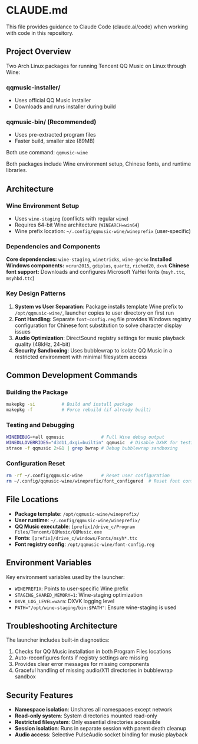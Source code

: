 # CLAUDE.md

This file provides guidance to Claude Code (claude.ai/code) when working with code in this repository.

## Project Overview

Two Arch Linux packages for running Tencent QQ Music on Linux through Wine:

### qqmusic-installer/
- Uses official QQ Music installer
- Downloads and runs installer during build

### qqmusic-bin/ (Recommended)
- Uses pre-extracted program files  
- Faster build, smaller size (89MB)

Both use command: `qqmusic-wine`

Both packages include Wine environment setup, Chinese fonts, and runtime libraries.

## Architecture

### Wine Environment Setup
- Uses `wine-staging` (conflicts with regular `wine`)  
- Requires 64-bit Wine architecture (`WINEARCH=win64`)
- Wine prefix location: `~/.config/qqmusic-wine/wineprefix` (user-specific)

### Dependencies and Components
**Core dependencies:** `wine-staging`, `winetricks`, `wine-gecko`
**Installed Windows components:** `vcrun2015`, `gdiplus`, `quartz`, `riched20`, `dxvk`
**Chinese font support:** Downloads and configures Microsoft YaHei fonts (`msyh.ttc`, `msyhbd.ttc`)

### Key Design Patterns
1. **System vs User Separation**: Package installs template Wine prefix to `/opt/qqmusic-wine/`, launcher copies to user directory on first run
2. **Font Handling**: Separate `font-config.reg` file provides Windows registry configuration for Chinese font substitution to solve character display issues
3. **Audio Optimization**: DirectSound registry settings for music playback quality (48kHz, 24-bit)
4. **Security Sandboxing**: Uses bubblewrap to isolate QQ Music in a restricted environment with minimal filesystem access

## Common Development Commands

### Building the Package
```bash
makepkg -si          # Build and install package
makepkg -f           # Force rebuild (if already built)
```

### Testing and Debugging
```bash
WINEDEBUG=+all qqmusic              # Full Wine debug output
WINEDLLOVERRIDES="d3d11,dxgi=builtin" qqmusic  # Disable DXVK for testing
strace -f qqmusic 2>&1 | grep bwrap # Debug bubblewrap sandboxing
```

### Configuration Reset
```bash
rm -rf ~/.config/qqmusic-wine       # Reset user configuration
rm ~/.config/qqmusic-wine/wineprefix/font_configured  # Reset font config only
```

## File Locations

- **Package template**: `/opt/qqmusic-wine/wineprefix/`
- **User runtime**: `~/.config/qqmusic-wine/wineprefix/`
- **QQ Music executable**: `[prefix]/drive_c/Program Files/Tencent/QQMusic/QQMusic.exe`
- **Fonts**: `[prefix]/drive_c/windows/Fonts/msyh*.ttc`
- **Font registry config**: `/opt/qqmusic-wine/font-config.reg`

## Environment Variables

Key environment variables used by the launcher:
- `WINEPREFIX`: Points to user-specific Wine prefix
- `STAGING_SHARED_MEMORY=1`: Wine-staging optimization
- `DXVK_LOG_LEVEL=warn`: DXVK logging level
- `PATH="/opt/wine-staging/bin:$PATH"`: Ensure wine-staging is used

## Troubleshooting Architecture

The launcher includes built-in diagnostics:
1. Checks for QQ Music installation in both Program Files locations
2. Auto-reconfigures fonts if registry settings are missing
3. Provides clear error messages for missing components
4. Graceful handling of missing audio/X11 directories in bubblewrap sandbox

## Security Features

- **Namespace isolation**: Unshares all namespaces except network
- **Read-only system**: System directories mounted read-only
- **Restricted filesystem**: Only essential directories accessible
- **Session isolation**: Runs in separate session with parent death cleanup
- **Audio access**: Selective PulseAudio socket binding for music playback